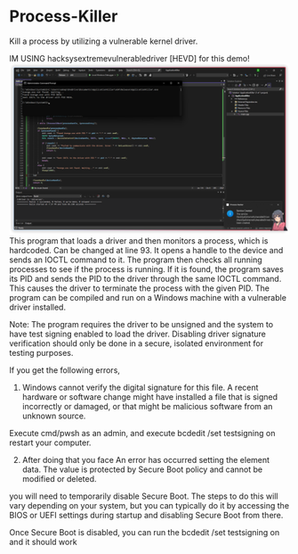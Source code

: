 # Process-Killer
Kill a process by utilizing a vulnerable kernel driver. 

IM USING hacksysextremevulnerabledriver [HEVD] for this demo!
 ![Screenshot](devenv_oQZfG13Qbo.png)
This program that loads a driver and then monitors a process, which is hardcoded. Can be changed at line 93. It opens a handle to the device and sends an IOCTL command to it. The program then checks all running processes to see if the process is running. If it is found, the program saves its PID and sends the PID to the driver through the same IOCTL command. This causes the driver to terminate the process with the given PID. The program can be compiled and run on a Windows machine with a vulnerable driver installed.

Note: The program requires the driver to be unsigned and the system to have test signing enabled to load the driver. Disabling driver signature verification should only be done in a secure, isolated environment for testing purposes.


If you get the following errors,

1) Windows cannot verify the digital signature for this file. A recent hardware or software change might have installed a file that is signed incorrectly or damaged, or that might be malicious software from an unknown source.

Execute cmd/pwsh as an admin, and execute bcdedit /set testsigning on
restart your computer.

2) After doing that you face 
An error has occurred setting the element data.
The value is protected by Secure Boot policy and cannot be modified or deleted.

 you will need to temporarily disable Secure Boot. The steps to do this will vary depending on your system, but you can typically do it by accessing the BIOS or UEFI settings during startup and disabling Secure Boot from there.

Once Secure Boot is disabled, you can run the bcdedit /set testsigning on and it should work
